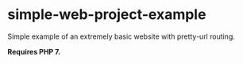 # simple-web-project-example
Simple example of an extremely basic website with pretty-url routing.

**Requires PHP 7.**
